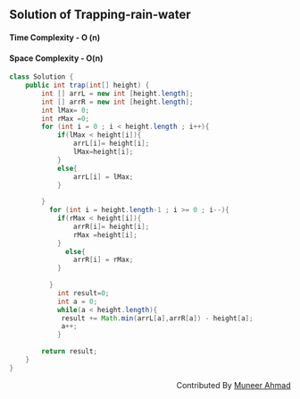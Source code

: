 
## Solution of Trapping-rain-water
#### Time Complexity - O (n)
#### Space Complexity - O(n)

```java 
class Solution {
    public int trap(int[] height) {
        int [] arrL = new int [height.length];
        int [] arrR = new int [height.length];
        int lMax= 0;
        int rMax =0;
        for (int i = 0 ; i < height.length ; i++){
            if(lMax < height[i]){
                arrL[i]= height[i];
                lMax=height[i];
            }
            else{
                arrL[i] = lMax;
            }
           
        }
          for (int i = height.length-1 ; i >= 0 ; i--){
            if(rMax < height[i]){
                arrR[i]= height[i];
                rMax =height[i];
            }
              else{
                arrR[i] = rMax;
            }
           
          }
            int result=0;
            int a = 0;
            while(a < height.length){
             result += Math.min(arrL[a],arrR[a]) - height[a];
             a++;
            }
        
        return result;
    }
}
```
<div  align="right"> 
   Contributed By <a href="https://github.com/rath23"> Muneer Ahmad</a>
</div>
